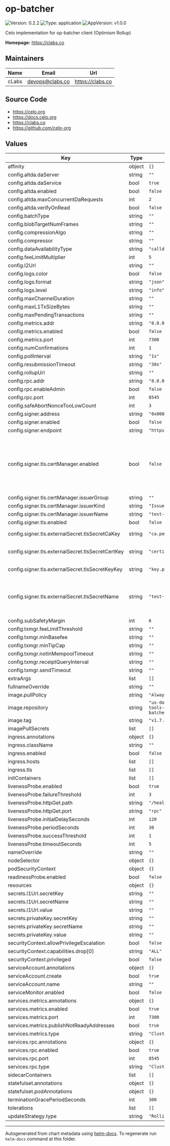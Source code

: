 # op-batcher

![Version: 0.2.2](https://img.shields.io/badge/Version-0.2.2-informational?style=flat-square) ![Type: application](https://img.shields.io/badge/Type-application-informational?style=flat-square) ![AppVersion: v1.0.0](https://img.shields.io/badge/AppVersion-v1.0.0-informational?style=flat-square)

Celo implementation for op-batcher client (Optimism Rollup)

**Homepage:** <https://clabs.co>

## Maintainers

| Name | Email | Url |
| ---- | ------ | --- |
| cLabs | <devops@clabs.co> | <https://clabs.co> |

## Source Code

* <https://celo.org>
* <https://docs.celo.org>
* <https://clabs.co>
* <https://github.com/celo-org>

## Values

| Key | Type | Default | Description |
|-----|------|---------|-------------|
| affinity | object | `{}` |  |
| config.altda.daServer | string | `""` |  |
| config.altda.daService | bool | `true` |  |
| config.altda.enabled | bool | `false` |  |
| config.altda.maxConcurrentDaRequests | int | `2` |  |
| config.altda.verifyOnRead | bool | `false` |  |
| config.batchType | string | `""` |  |
| config.blobTargetNumFrames | string | `""` |  |
| config.compressionAlgo | string | `""` |  |
| config.compressor | string | `""` |  |
| config.dataAvailabilityType | string | `"calldata"` |  |
| config.feeLimitMultiplier | int | `5` |  |
| config.l2Url | string | `""` |  |
| config.logs.color | bool | `false` |  |
| config.logs.format | string | `"json"` |  |
| config.logs.level | string | `"info"` |  |
| config.maxChannelDuration | string | `""` |  |
| config.maxL1TxSizeBytes | string | `""` |  |
| config.maxPendingTransactions | string | `""` |  |
| config.metrics.addr | string | `"0.0.0.0"` |  |
| config.metrics.enabled | bool | `false` |  |
| config.metrics.port | int | `7300` |  |
| config.numConfirmations | int | `1` |  |
| config.pollInterval | string | `"1s"` |  |
| config.resubmissionTimeout | string | `"30s"` |  |
| config.rollupUrl | string | `""` |  |
| config.rpc.addr | string | `"0.0.0.0"` |  |
| config.rpc.enableAdmin | bool | `false` |  |
| config.rpc.port | int | `8545` |  |
| config.safeAbortNonceTooLowCount | int | `3` |  |
| config.signer.address | string | `"0x000000000000"` |  |
| config.signer.enabled | bool | `false` |  |
| config.signer.endpoint | string | `"https://test.example.com"` |  |
| config.signer.tls.certManager.enabled | bool | `false` | Enable creating certificates through certmanager. This takes precedence over externalSecret. |
| config.signer.tls.certManager.issuerGroup | string | `""` | Issuer group |
| config.signer.tls.certManager.issuerKind | string | `"Issuer"` | Issuer kind |
| config.signer.tls.certManager.issuerName | string | `"test-issuer"` | Issuer name |
| config.signer.tls.enabled | bool | `false` | Enable TLS |
| config.signer.tls.externalSecret.tlsSecretCaKey | string | `"ca.pem"` | Secret key for the TLS CA |
| config.signer.tls.externalSecret.tlsSecretCertKey | string | `"certificate.pem"` | Secret key for the TLS certificate |
| config.signer.tls.externalSecret.tlsSecretKeyKey | string | `"key.pem"` | Secret key for the TLS key |
| config.signer.tls.externalSecret.tlsSecretName | string | `"test-secret"` | Secret name for the secret containing an already created TLS certificate |
| config.subSafetyMargin | int | `6` |  |
| config.txmgr.feeLimitThreshold | string | `""` |  |
| config.txmgr.minBasefee | string | `""` |  |
| config.txmgr.minTipCap | string | `""` |  |
| config.txmgr.notInMempoolTimeout | string | `""` |  |
| config.txmgr.receiptQueryInterval | string | `""` |  |
| config.txmgr.sendTimeout | string | `""` |  |
| extraArgs | list | `[]` |  |
| fullnameOverride | string | `""` |  |
| image.pullPolicy | string | `"Always"` |  |
| image.repository | string | `"us-docker.pkg.dev/oplabs-tools-artifacts/images/op-batcher"` |  |
| image.tag | string | `"v1.7.4"` |  |
| imagePullSecrets | list | `[]` |  |
| ingress.annotations | object | `{}` |  |
| ingress.className | string | `""` |  |
| ingress.enabled | bool | `false` |  |
| ingress.hosts | list | `[]` |  |
| ingress.tls | list | `[]` |  |
| initContainers | list | `[]` |  |
| livenessProbe.enabled | bool | `true` |  |
| livenessProbe.failureThreshold | int | `3` |  |
| livenessProbe.httpGet.path | string | `"/healthz"` |  |
| livenessProbe.httpGet.port | string | `"rpc"` |  |
| livenessProbe.initialDelaySeconds | int | `120` |  |
| livenessProbe.periodSeconds | int | `30` |  |
| livenessProbe.successThreshold | int | `1` |  |
| livenessProbe.timeoutSeconds | int | `5` |  |
| nameOverride | string | `""` |  |
| nodeSelector | object | `{}` |  |
| podSecurityContext | object | `{}` |  |
| readinessProbe.enabled | bool | `false` |  |
| resources | object | `{}` |  |
| secrets.l1Url.secretKey | string | `""` |  |
| secrets.l1Url.secretName | string | `""` |  |
| secrets.l1Url.value | string | `""` |  |
| secrets.privateKey.secretKey | string | `""` |  |
| secrets.privateKey.secretName | string | `""` |  |
| secrets.privateKey.value | string | `""` |  |
| securityContext.allowPrivilegeEscalation | bool | `false` |  |
| securityContext.capabilities.drop[0] | string | `"ALL"` |  |
| securityContext.privileged | bool | `false` |  |
| serviceAccount.annotations | object | `{}` |  |
| serviceAccount.create | bool | `true` |  |
| serviceAccount.name | string | `""` |  |
| serviceMonitor.enabled | bool | `false` |  |
| services.metrics.annotations | object | `{}` |  |
| services.metrics.enabled | bool | `true` |  |
| services.metrics.port | int | `7300` |  |
| services.metrics.publishNotReadyAddresses | bool | `true` |  |
| services.metrics.type | string | `"ClusterIP"` |  |
| services.rpc.annotations | object | `{}` |  |
| services.rpc.enabled | bool | `true` |  |
| services.rpc.port | int | `8545` |  |
| services.rpc.type | string | `"ClusterIP"` |  |
| sidecarContainers | list | `[]` |  |
| statefulset.annotations | object | `{}` |  |
| statefulset.podAnnotations | object | `{}` |  |
| terminationGracePeriodSeconds | int | `300` |  |
| tolerations | list | `[]` |  |
| updateStrategy.type | string | `"RollingUpdate"` |  |

----------------------------------------------
Autogenerated from chart metadata using [helm-docs](https://github.com/norwoodj/helm-docs). To regenerate run `helm-docs` command at this folder.
